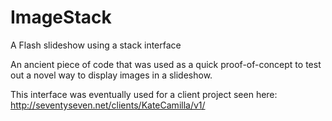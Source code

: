 ImageStack
==========

A Flash slideshow using a stack interface

An ancient piece of code that was used as a quick proof-of-concept to test out a novel way to display images in a slideshow.

This interface was eventually used for a client project seen here:
http://seventyseven.net/clients/KateCamilla/v1/
